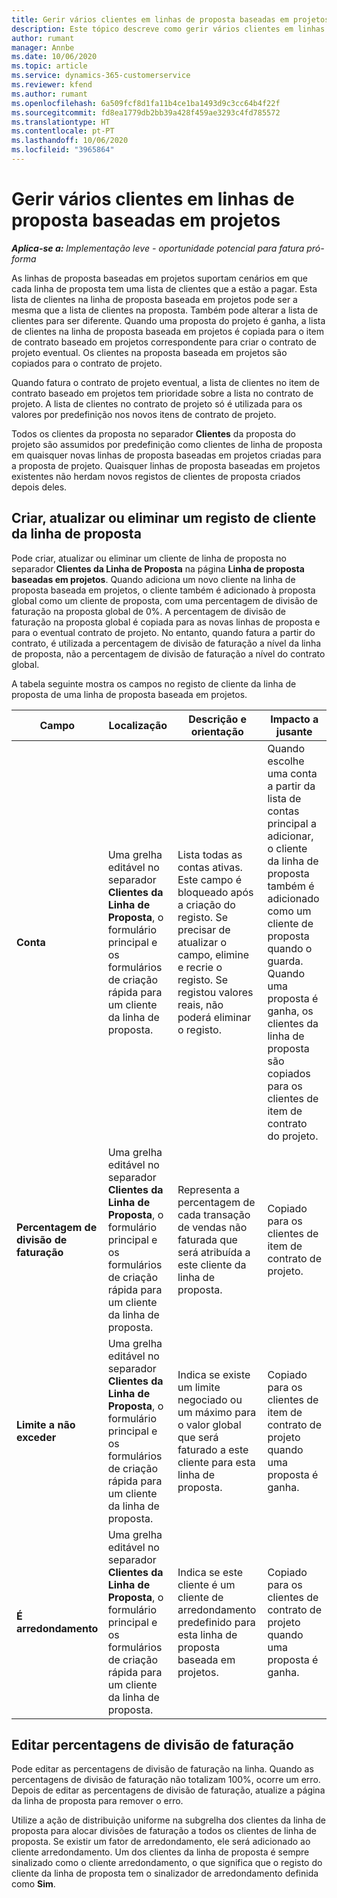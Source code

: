 ```yaml
---
title: Gerir vários clientes em linhas de proposta baseadas em projetos
description: Este tópico descreve como gerir vários clientes em linhas de proposta baseadas em projetos.
author: rumant
manager: Annbe
ms.date: 10/06/2020
ms.topic: article
ms.service: dynamics-365-customerservice
ms.reviewer: kfend
ms.author: rumant
ms.openlocfilehash: 6a509fcf8d1fa11b4ce1ba1493d9c3cc64b4f22f
ms.sourcegitcommit: fd8ea1779db2bb39a428f459ae3293c4fd785572
ms.translationtype: HT
ms.contentlocale: pt-PT
ms.lasthandoff: 10/06/2020
ms.locfileid: "3965864"
---
```

# <a name="managing-multiple-customers-on-project-based-quote-lines"></a>Gerir vários clientes em linhas de proposta baseadas em projetos

_**Aplica-se a:** Implementação leve - oportunidade potencial para fatura pró-forma_

As linhas de proposta baseadas em projetos suportam cenários em que cada linha de proposta tem uma lista de clientes que a estão a pagar. Esta lista de clientes na linha de proposta baseada em projetos pode ser a mesma que a lista de clientes na proposta. Também pode alterar a lista de clientes para ser diferente. Quando uma proposta do projeto é ganha, a lista de clientes na linha de proposta baseada em projetos é copiada para o item de contrato baseado em projetos correspondente para criar o contrato de projeto eventual. Os clientes na proposta baseada em projetos são copiados para o contrato de projeto.

Quando fatura o contrato de projeto eventual, a lista de clientes no item de contrato baseado em projetos tem prioridade sobre a lista no contrato de projeto. A lista de clientes no contrato de projeto só é utilizada para os valores por predefinição nos novos itens de contrato de projeto.

Todos os clientes da proposta no separador **Clientes** da proposta do projeto são assumidos por predefinição como clientes de linha de proposta em quaisquer novas linhas de proposta baseadas em projetos criadas para a proposta de projeto. Quaisquer linhas de proposta baseadas em projetos existentes não herdam novos registos de clientes de proposta criados depois deles.

## <a name="create-update-or-delete-a-quote-line-customer-record"></a>Criar, atualizar ou eliminar um registo de cliente da linha de proposta

Pode criar, atualizar ou eliminar um cliente de linha de proposta no separador **Clientes da Linha de Proposta** na página **Linha de proposta baseadas em projetos**. Quando adiciona um novo cliente na linha de proposta baseada em projetos, o cliente também é adicionado à proposta global como um cliente de proposta, com uma percentagem de divisão de faturação na proposta global de 0%. A percentagem de divisão de faturação na proposta global é copiada para as novas linhas de proposta e para o eventual contrato de projeto. No entanto, quando fatura a partir do contrato, é utilizada a percentagem de divisão de faturação a nível da linha de proposta, não a percentagem de divisão de faturação a nível do contrato global. 

A tabela seguinte mostra os campos no registo de cliente da linha de proposta de uma linha de proposta baseada em projetos.

| Campo | Localização | Descrição e orientação | Impacto a jusante |
| --- | --- | --- | --- |
| **Conta** | Uma grelha editável no separador **Clientes da Linha de Proposta**, o formulário principal e os formulários de criação rápida para um cliente da linha de proposta. | Lista todas as contas ativas. Este campo é bloqueado após a criação do registo. Se precisar de atualizar o campo, elimine e recrie o registo. Se registou valores reais, não poderá eliminar o registo. | Quando escolhe uma conta a partir da lista de contas principal a adicionar, o cliente da linha de proposta também é adicionado como um cliente de proposta quando o guarda. Quando uma proposta é ganha, os clientes da linha de proposta são copiados para os clientes de item de contrato do projeto. |
| **Percentagem de divisão de faturação** | Uma grelha editável no separador **Clientes da Linha de Proposta**, o formulário principal e os formulários de criação rápida para um cliente da linha de proposta. | Representa a percentagem de cada transação de vendas não faturada que será atribuída a este cliente da linha de proposta. | Copiado para os clientes de item de contrato de projeto. |
| **Limite a não exceder** | Uma grelha editável no separador **Clientes da Linha de Proposta**, o formulário principal e os formulários de criação rápida para um cliente da linha de proposta. | Indica se existe um limite negociado ou um máximo para o valor global que será faturado a este cliente para esta linha de proposta. | Copiado para os clientes de item de contrato de projeto quando uma proposta é ganha. |
| **É arredondamento** | Uma grelha editável no separador **Clientes da Linha de Proposta**, o formulário principal e os formulários de criação rápida para um cliente da linha de proposta. | Indica se este cliente é um cliente de arredondamento predefinido para esta linha de proposta baseada em projetos. | Copiado para os clientes de contrato de projeto quando uma proposta é ganha. |

## <a name="edit-billing-split-percentages"></a>Editar percentagens de divisão de faturação

Pode editar as percentagens de divisão de faturação na linha. Quando as percentagens de divisão de faturação não totalizam 100%, ocorre um erro. Depois de editar as percentagens de divisão de faturação, atualize a página da linha de proposta para remover o erro.

Utilize a ação de distribuição uniforme na subgrelha dos clientes da linha de proposta para alocar divisões de faturação a todos os clientes de linha de proposta. Se existir um fator de arredondamento, ele será adicionado ao cliente arredondamento. Um dos clientes da linha de proposta é sempre sinalizado como o cliente arredondamento, o que significa que o registo do cliente da linha de proposta tem o sinalizador de arredondamento definida como **Sim**. 
